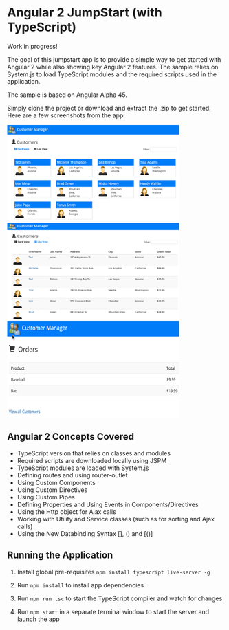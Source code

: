 # Angular 2 JumpStart (with TypeScript)

Work in progress!

The goal of this jumpstart app is to provide
a simple way to get started with Angular 2 while also showing key Angular 2 features. The sample
relies on System.js to load TypeScript modules and the required scripts used in the application.

The sample is based on Angular Alpha 45.

Simply clone the project or download and extract the .zip to get started. Here are a few
screenshots from the app:

<img height="225" width="400" src="src/images/screenshots/cards.png" border="0" />

<br />

<img height="225" width="400" src="src/images/screenshots/grid.png" border="0" />

<br />

<img height="225" width="400" src="src/images/screenshots/orders.png" border="0" />

## Angular 2 Concepts Covered

* TypeScript version that relies on classes and modules
* Required scripts are downloaded locally using JSPM
* TypeScript modules are loaded with System.js
* Defining routes and using router-outlet
* Using Custom Components
* Using Custom Directives
* Using Custom Pipes
* Defining Properties and Using Events in Components/Directives
* Using the Http object for Ajax calls
* Working with Utility and Service classes (such as for sorting and Ajax calls)
* Using the New Databinding Syntax [], () and [()]

## Running the Application

1. Install global pre-requisites `npm install typescript live-server -g`

1. Run `npm install` to install app dependencies

1. Run `npm run tsc` to start the TypeScript compiler and watch for changes

1. Run `npm start` in a separate terminal window to start the server and launch the app
